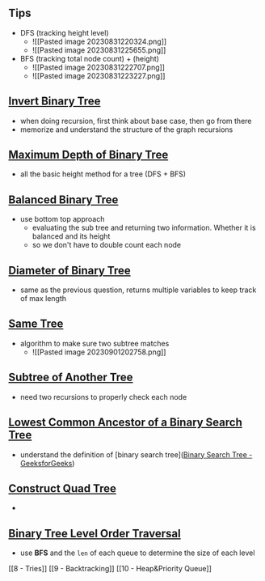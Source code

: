 
## Tips 
- DFS (tracking height level)
	- ![[Pasted image 20230831220324.png]]
	- ![[Pasted image 20230831225655.png]]
- BFS (tracking total node count) + (height)
	- ![[Pasted image 20230831222707.png]]
	- ![[Pasted image 20230831223227.png]]

## [Invert Binary Tree](https://leetcode.com/problems/invert-binary-tree/)
- when doing recursion, first think about base case, then go from there 
- memorize and understand the structure of the graph recursions 

## [Maximum Depth of Binary Tree](https://leetcode.com/problems/maximum-depth-of-binary-tree/)
- all the basic height method for a tree (DFS + BFS)

## [Balanced Binary Tree](https://leetcode.com/problems/balanced-binary-tree/)
- use bottom top approach 
	- evaluating the sub tree and returning two information. Whether it is balanced and its height
	- so we don't have to double count each node 

## [Diameter of Binary Tree](https://leetcode.com/problems/diameter-of-binary-tree/)
- same as the previous question, returns multiple variables to keep track of max length 

## [Same Tree](https://leetcode.com/problems/same-tree/)
- algorithm to make sure two subtree matches 
	- ![[Pasted image 20230901202758.png]]

## [Subtree of Another Tree](https://leetcode.com/problems/subtree-of-another-tree/)
- need two recursions to properly check each node 

## [Lowest Common Ancestor of a Binary Search Tree](https://leetcode.com/problems/lowest-common-ancestor-of-a-binary-search-tree/description/)
- understand the definition of [binary search tree]([Binary Search Tree - GeeksforGeeks](https://www.geeksforgeeks.org/binary-search-tree-data-structure/)) 

## [Construct Quad Tree](https://leetcode.com/problems/construct-quad-tree/description/)
- 

## [Binary Tree Level Order Traversal](https://leetcode.com/problems/binary-tree-level-order-traversal/description/)
- use **BFS** and the `len` of each queue to determine the size of each level 



[[8 - Tries]]
[[9 - Backtracking]]
[[10 - Heap&Priority Queue]]